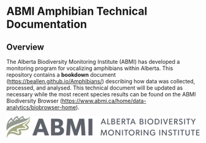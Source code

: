 # ABMI Amphibian Technical Documentation

## Overview

The Alberta Biodiversity Monitoring Institute (ABMI) has developed a monitoring program for vocalizing amphibians within Alberta. This repository contains a **bookdown** document (https://beallen.github.io/Amphibians/) describing how data was collected, processed, and analysed. This technical document will be updated as necessary while the most recent species results can be found on the ABMI Biodiversity Browser (https://www.abmi.ca/home/data-analytics/biobrowser-home).

<img src="images/ABMI-Horizontal-FullColour.png" align="center" />




